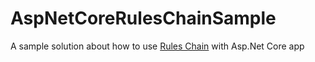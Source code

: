 # AspNetCoreRulesChainSample
A sample solution about how to use [Rules Chain](https://www.nuget.org/packages/RulesChain/) with Asp.Net Core app

